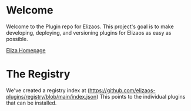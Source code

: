 # Welcome
Welcome to the Plugin repo for Elizaos.  This project's goal is to make developing, deploying, and versioning plugins for Elizaos as easy as possible.  

[Eliza Homepage](https://elizas.com)

# The Registry
We've created a registry index at  (https://github.com/elizaos-plugins/registry/blob/main/index.json)  This points to the individual plugins that can be installed.

<!--

**Here are some ideas to get you started:**

🙋‍♀️ A short introduction - what is your organization all about?
🌈 Contribution guidelines - how can the community get involved?
👩‍💻 Useful resources - where can the community find your docs? Is there anything else the community should know?
🍿 Fun facts - what does your team eat for breakfast?
🧙 Remember, you can do mighty things with the power of [Markdown](https://docs.github.com/github/writing-on-github/getting-started-with-writing-and-formatting-on-github/basic-writing-and-formatting-syntax)
-->
